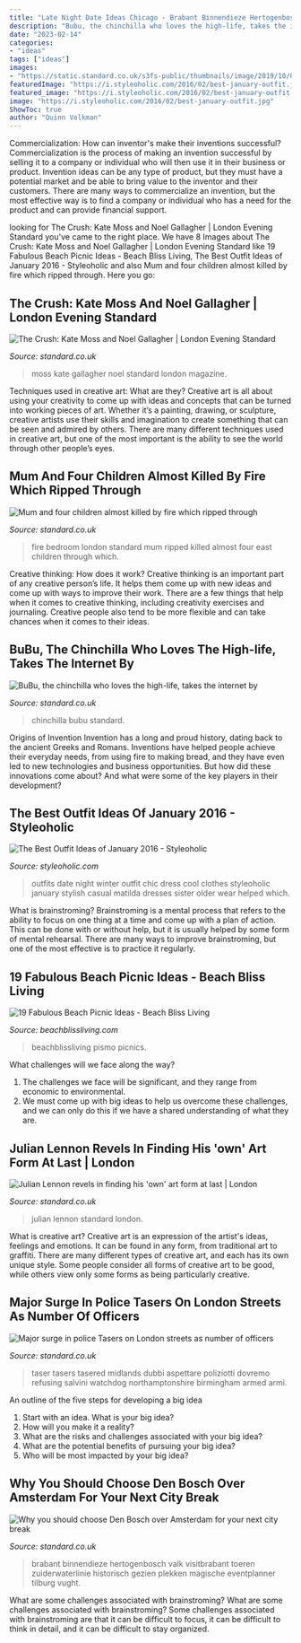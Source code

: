 ```yaml
---
title: "Late Night Date Ideas Chicago - Brabant Binnendieze Hertogenbosch Valk Visitbrabant Toeren Zuiderwaterlinie Historisch Gezien Plekken Magische Eventplanner Tilburg Vught"
description: "Bubu, the chinchilla who loves the high-life, takes the internet by"
date: "2023-02-14"
categories:
- "ideas"
tags: ["ideas"]
images:
- "https://static.standard.co.uk/s3fs-public/thumbnails/image/2019/10/03/12/Police-taser.jpg"
featuredImage: "https://i.styleoholic.com/2016/02/best-january-outfit.jpg"
featured_image: "https://i.styleoholic.com/2016/02/best-january-outfit.jpg"
image: "https://i.styleoholic.com/2016/02/best-january-outfit.jpg"
ShowToc: true
author: "Quinn Volkman"
---
```



Commercialization: How can inventor's make their inventions successful?
Commercialization is the process of making an invention successful by selling it to a company or individual who will then use it in their business or product. 
Invention ideas can be any type of product, but they must have a potential market and be able to bring value to the inventor and their customers. There are many ways to commercialize an invention, but the most effective way is to find a company or individual who has a need for the product and can provide financial support.

	

		
looking for The Crush: Kate Moss and Noel Gallagher | London Evening Standard you've came to the right place. We have 8 Images about The Crush: Kate Moss and Noel Gallagher | London Evening Standard like 19 Fabulous Beach Picnic Ideas - Beach Bliss Living, The Best Outfit Ideas of January 2016 - Styleoholic and also Mum and four children almost killed by fire which ripped through. Here you go:
		
    
## The Crush: Kate Moss And Noel Gallagher | London Evening Standard

<img loading=lazy src="https://static.standard.co.uk/s3fs-public/thumbnails/image/2014/10/22/17/Kate-Moss-Noel-Gallagher.jpg" onerror="this.onerror=null;this.src='https://tse3.mm.bing.net/th?id=OIP.Dgs3iIgOVGzTasoRrRSKCwHaE8&amp;pid=15.1';" alt="The Crush: Kate Moss and Noel Gallagher | London Evening Standard">

_Source: standard.co.uk_

>moss kate gallagher noel standard london magazine. 

	

Techniques used in creative art: What are they?
Creative art is all about using your creativity to come up with ideas and concepts that can be turned into working pieces of art. Whether it’s a painting, drawing, or sculpture, creative artists use their skills and imagination to create something that can be seen and admired by others. There are many different techniques used in creative art, but one of the most important is the ability to see the world through other people’s eyes.

    
## Mum And Four Children Almost Killed By Fire Which Ripped Through

<img loading=lazy src="https://static.standard.co.uk/s3fs-public/thumbnails/image/2014/11/28/16/bedroom-fire.jpg" onerror="this.onerror=null;this.src='https://tse2.mm.bing.net/th?id=OIP.MJMo2Qe1oW-StC2VDTLflgHaE8&amp;pid=15.1';" alt="Mum and four children almost killed by fire which ripped through">

_Source: standard.co.uk_

>fire bedroom london standard mum ripped killed almost four east children through which. 

	

Creative thinking: How does it work?
Creative thinking is an important part of any creative person’s life. It helps them come up with new ideas and come up with ways to improve their work. There are a few things that help when it comes to creative thinking, including creativity exercises and journaling. Creative people also tend to be more flexible and can take chances when it comes to their ideas.

    
## BuBu, The Chinchilla Who Loves The High-life, Takes The Internet By

<img loading=lazy src="https://static.standard.co.uk/s3fs-public/thumbnails/image/2014/08/07/10/Untitled-5_1.jpg" onerror="this.onerror=null;this.src='https://tse4.mm.bing.net/th?id=OIP.TqklaCBMgDVNwgFZ80S0zQHaE8&amp;pid=15.1';" alt="BuBu, the chinchilla who loves the high-life, takes the internet by">

_Source: standard.co.uk_

>chinchilla bubu standard. 

	

Origins of Invention
Invention has a long and proud history, dating back to the ancient Greeks and Romans. Inventions have helped people achieve their everyday needs, from using fire to making bread, and they have even led to new technologies and business opportunities. But how did these innovations come about? And what were some of the key players in their development?

    
## The Best Outfit Ideas Of January 2016 - Styleoholic

<img loading=lazy src="https://i.styleoholic.com/2016/02/best-january-outfit.jpg" onerror="this.onerror=null;this.src='https://tse3.mm.bing.net/th?id=OIP.bnVoZSvOeKBpxsy1oFCN5gHaLI&amp;pid=15.1';" alt="The Best Outfit Ideas of January 2016 - Styleoholic">

_Source: styleoholic.com_

>outfits date night winter outfit chic dress cool clothes styleoholic january stylish casual matilda dresses sister older wear helped which. 

	

What is brainstroming? Brainstroming is a mental process that refers to the ability to focus on one thing at a time and come up with a plan of action. This can be done with or without help, but it is usually helped by some form of mental rehearsal. There are many ways to improve brainstroming, but one of the most effective is to practice it regularly.

    
## 19 Fabulous Beach Picnic Ideas - Beach Bliss Living

<img loading=lazy src="https://beachblissliving.com/wp-content/uploads/2014/05/evening-beach-picnic.jpg" onerror="this.onerror=null;this.src='https://tse4.mm.bing.net/th?id=OIP.OORdfRfNCFdvIxi6I-NbNAHaGh&amp;pid=15.1';" alt="19 Fabulous Beach Picnic Ideas - Beach Bliss Living">

_Source: beachblissliving.com_

>beachblissliving pismo picnics. 

	

What challenges will we face along the way?
1. The challenges we face will be significant, and they range from economic to environmental. 
2. We must come up with big ideas to help us overcome these challenges, and we can only do this if we have a shared understanding of what they are.

    
## Julian Lennon Revels In Finding His &#039;own&#039; Art Form At Last | London

<img loading=lazy src="https://www.standard.co.uk/s3fs-public/thumbnails/image/2013/09/06/12/julian-lennon.jpg" onerror="this.onerror=null;this.src='https://tse3.mm.bing.net/th?id=OIP.SZaKMExE0zin1tRhptxa6gHaE8&amp;pid=15.1';" alt="Julian Lennon revels in finding his &#039;own&#039; art form at last | London">

_Source: standard.co.uk_

>julian lennon standard london. 

	

What is creative art?
Creative art is an expression of the artist's ideas, feelings and emotions. It can be found in any form, from traditional art to graffiti. There are many different types of creative art, and each has its own unique style. Some people consider all forms of creative art to be good, while others view only some forms as being particularly creative.

    
## Major Surge In Police Tasers On London Streets As Number Of Officers

<img loading=lazy src="https://static.standard.co.uk/s3fs-public/thumbnails/image/2019/10/03/12/Police-taser.jpg" onerror="this.onerror=null;this.src='https://tse2.mm.bing.net/th?id=OIP.AmzKQxqiBPmFgwt9fSKyFgHaE7&amp;pid=15.1';" alt="Major surge in police Tasers on London streets as number of officers">

_Source: standard.co.uk_

>taser tasers tasered midlands dubbi aspettare poliziotti dovremo refusing salvini watchdog northamptonshire birmingham armed armi. 

	

An outline of the five steps for developing a big idea
1. Start with an idea. What is your big idea?
2. How will you make it a reality?
3. What are the risks and challenges associated with your big idea?
4. What are the potential benefits of pursuing your big idea?
5. Who will be most impacted by your big idea?

    
## Why You Should Choose Den Bosch Over Amsterdam For Your Next City Break

<img loading=lazy src="https://static.standard.co.uk/s3fs-public/thumbnails/image/2019/10/11/10/Den-Bosch.jpg" onerror="this.onerror=null;this.src='https://tse3.mm.bing.net/th?id=OIP.RrPWTc9tfyRJLnjtkuTSZAHaE8&amp;pid=15.1';" alt="Why you should choose Den Bosch over Amsterdam for your next city break">

_Source: standard.co.uk_

>brabant binnendieze hertogenbosch valk visitbrabant toeren zuiderwaterlinie historisch gezien plekken magische eventplanner tilburg vught. 

	

What are some challenges associated with brainstroming?
What are some challenges associated with brainstroming?
Some challenges associated with brainstroming are that it can be difficult to focus, it can be difficult to think in detail, and it can be difficult to stay organized.

